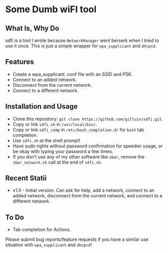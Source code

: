 Some Dumb wiFI tool
=====
What Is, Why Do
-------
sdfi is a tool I wrote because `NetworkManager` went berserk when I tried to use it once. This is just a simple wrapper for `wpa_supplicant` and `dhcpcd`.

Features
-----
* Create a wpa_supplicant .conf file with an SSID and PSK.
* Connect to an added network.
* Disconnect from the current network.
* Connect to a different network.

Installation and Usage
-----
* Clone this repository: `git clone https://github.com/gitluin/sdfi.git`.
* Copy or link `sdfi.sh` in `/usr/local/bin/`.
* Copy or link `sdfi_comp` in `/etc/bash_completion.d/` for `bash` tab completion.
* Use `sdfi.sh` at the shell prompt!
* Have sudo rights without password confirmation for speedier usage, or be okay with typing your password a few times.
* If you don't use any of my other software like `sbar`, remove the `sbar_network.sh` call at the end of `sdfi.sh`.

Recent Statii
------
* v1.0 - Initial version. Can ask for help, add a network, connect to an added network, disconnect from the current network, and connect to a different network.

To Do
----
 * Tab completion for Actions.

Please submit bug reports/feature requests if you have a similar use situation with `wpa_supplicant` and `dhcpcd`!

